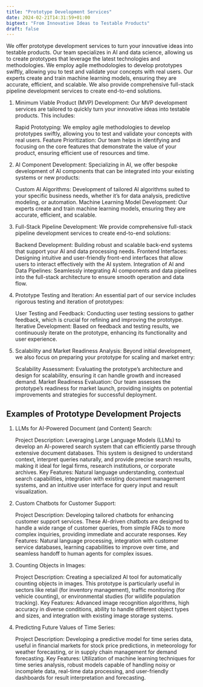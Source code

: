 ```yaml
---
title: "Prototype Development Services"
date: 2024-02-21T14:31:59+01:00
bigtext: "From Innovative Ideas to Testable Products"
draft: false
---
```


We offer prototype development services to turn your innovative ideas into testable products. Our team specializes in AI and data science, allowing us to create prototypes that leverage the latest technologies and methodologies. We employ agile methodologies to develop prototypes swiftly, allowing you to test and validate your concepts with real users.<!--more--> Our experts create and train machine learning models, ensuring they are accurate, efficient, and scalable. We also provide comprehensive full-stack pipeline development services to create end-to-end solutions. 

1. Minimum Viable Product (MVP) Development:
    Our MVP development services are tailored to quickly turn your innovative ideas into testable products. This includes:

    Rapid Prototyping: We employ agile methodologies to develop prototypes swiftly, allowing you to test and validate your concepts with real users.
    Feature Prioritization: Our team helps in identifying and focusing on the core features that demonstrate the value of your product, ensuring efficient use of resources and time.

2. AI Component Development:
    Specializing in AI, we offer bespoke development of AI components that can be integrated into your existing systems or new products:

    Custom AI Algorithms: Development of tailored AI algorithms suited to your specific business needs, whether it’s for data analysis, predictive modeling, or automation.
    Machine Learning Model Development: Our experts create and train machine learning models, ensuring they are accurate, efficient, and scalable.

3. Full-Stack Pipeline Development:
    We provide comprehensive full-stack pipeline development services to create end-to-end solutions:

    Backend Development: Building robust and scalable back-end systems that support your AI and data processing needs.
    Frontend Interfaces: Designing intuitive and user-friendly front-end interfaces that allow users to interact effectively with the AI system.
    Integration of AI and Data Pipelines: Seamlessly integrating AI components and data pipelines into the full-stack architecture to ensure smooth operation and data flow.

4. Prototype Testing and Iteration:
    An essential part of our service includes rigorous testing and iteration of prototypes:

    User Testing and Feedback: Conducting user testing sessions to gather feedback, which is crucial for refining and improving the prototype.
    Iterative Development: Based on feedback and testing results, we continuously iterate on the prototype, enhancing its functionality and user experience.

5. Scalability and Market Readiness Analysis:
    Beyond initial development, we also focus on preparing your prototype for scaling and market entry:

    Scalability Assessment: Evaluating the prototype’s architecture and design for scalability, ensuring it can handle growth and increased demand.
    Market Readiness Evaluation: Our team assesses the prototype’s readiness for market launch, providing insights on potential improvements and strategies for successful deployment.


## Examples of Prototype Development Projects

1. LLMs for AI-Powered Document (and Content) Search:

    Project Description: Leveraging Large Language Models (LLMs) to develop an AI-powered search system that can efficiently parse through extensive document databases. This system is designed to understand context, interpret queries naturally, and provide precise search results, making it ideal for legal firms, research institutions, or corporate archives.
    Key Features: Natural language understanding, contextual search capabilities, integration with existing document management systems, and an intuitive user interface for query input and result visualization.

2. Custom Chatbots for Customer Support:

    Project Description: Developing tailored chatbots for enhancing customer support services. These AI-driven chatbots are designed to handle a wide range of customer queries, from simple FAQs to more complex inquiries, providing immediate and accurate responses.
    Key Features: Natural language processing, integration with customer service databases, learning capabilities to improve over time, and seamless handoff to human agents for complex issues.

3. Counting Objects in Images:

    Project Description: Creating a specialized AI tool for automatically counting objects in images. This prototype is particularly useful in sectors like retail (for inventory management), traffic monitoring (for vehicle counting), or environmental studies (for wildlife population tracking).
    Key Features: Advanced image recognition algorithms, high accuracy in diverse conditions, ability to handle different object types and sizes, and integration with existing image storage systems.

4. Predicting Future Values of Time Series:

    Project Description: Developing a predictive model for time series data, useful in financial markets for stock price predictions, in meteorology for weather forecasting, or in supply chain management for demand forecasting.
    Key Features: Utilization of machine learning techniques for time series analysis, robust models capable of handling noisy or incomplete data, real-time data processing, and user-friendly dashboards for result interpretation and forecasting.
